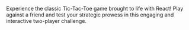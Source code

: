 Experience the classic Tic-Tac-Toe game brought to life with React! Play against a friend and test your strategic prowess in this engaging and interactive two-player challenge.
